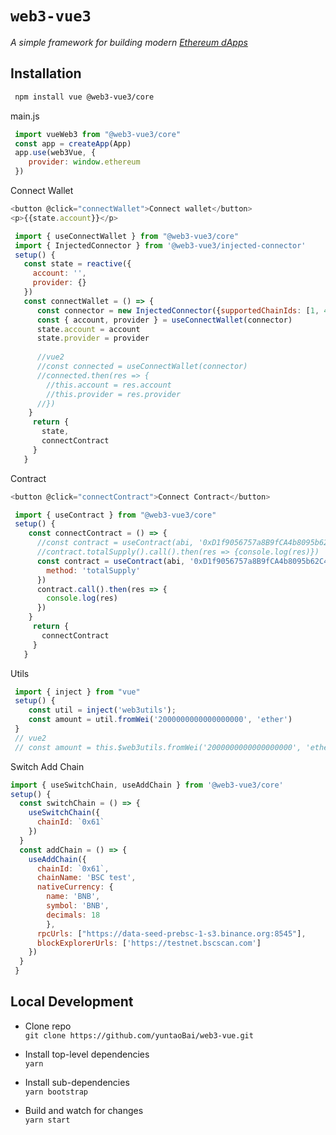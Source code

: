 # `web3-vue3` 

_A simple framework for building modern [Ethereum dApps](https://ethereum.org/beginners/)_

## Installation

``` bash
 npm install vue @web3-vue3/core
```
  main.js
``` js
 import vueWeb3 from "@web3-vue3/core"
 const app = createApp(App)
 app.use(web3Vue, {
    provider: window.ethereum
 })
```

Connect Wallet
``` js
<button @click="connectWallet">Connect wallet</button>
<p>{{state.account}}</p>

 import { useConnectWallet } from "@web3-vue3/core"
 import { InjectedConnector } from '@web3-vue3/injected-connector'
 setup() {
   const state = reactive({
     account: '',
     provider: {}
   })
   const connectWallet = () => {
      const connector = new InjectedConnector({supportedChainIds: [1, 4, 56]})
      const { account, provider } = useConnectWallet(connector)
      state.account = account
      state.provider = provider
      
      //vue2  
      //const connected = useConnectWallet(connector)
      //connected.then(res => {
        //this.account = res.account
        //this.provider = res.provider
      //})
    }
     return {
       state,
       connectContract
     }
   }
```

Contract
``` js
<button @click="connectContract">Connect Contract</button>

 import { useContract } from "@web3-vue3/core"
 setup() {
    const connectContract = () => {
      //const contract = useContract(abi, '0xD1f9056757a8B9fCA4b8095b62C4A47F57c2Ce63')
      //contract.totalSupply().call().then(res => {console.log(res)})
      const contract = useContract(abi, '0xD1f9056757a8B9fCA4b8095b62C4A47F57c2Ce63', {
        method: 'totalSupply'
      })
      contract.call().then(res => {
        console.log(res)
      })
    }
     return {
       connectContract
     }
   }
```

Utils
``` js
 import { inject } from "vue"
 setup() {
    const util = inject('web3utils');
    const amount = util.fromWei('2000000000000000000', 'ether')  
 }
 // vue2
 // const amount = this.$web3utils.fromWei('2000000000000000000', 'ether') 
```

Switch Add Chain
``` js
import { useSwitchChain, useAddChain } from '@web3-vue3/core'
setup() {
  const switchChain = () => {
    useSwitchChain({
      chainId: `0x61`
    })
  }
  const addChain = () => {
    useAddChain({
      chainId: `0x61`,
      chainName: 'BSC test',
      nativeCurrency: {
        name: 'BNB',
        symbol: 'BNB',
        decimals: 18
        },
      rpcUrls: ["https://data-seed-prebsc-1-s3.binance.org:8545"],
      blockExplorerUrls: ['https://testnet.bscscan.com']
    })
  } 
 }
```

## Local Development

- Clone repo\
  `git clone https://github.com/yuntaoBai/web3-vue.git`

- Install top-level dependencies\
  `yarn`

- Install sub-dependencies\
  `yarn bootstrap`

- Build and watch for changes\
  `yarn start`
